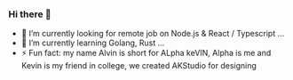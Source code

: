 ### Hi there 👋

- 🔭 I’m currently looking for remote job on Node.js & React / Typescript ...
- 🌱 I’m currently learning Golang, Rust ...
- ⚡ Fun fact: my name Alvin is short for ALpha keVIN, Alpha is me and Kevin is my friend in college, we created AKStudio for designing
